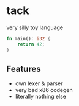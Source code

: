 # tack

very silly toy language

```rs
fn main(): i32 {
	return 42;
}
```

## Features
- own lexer & parser
- very bad x86 codegen
- literally nothing else